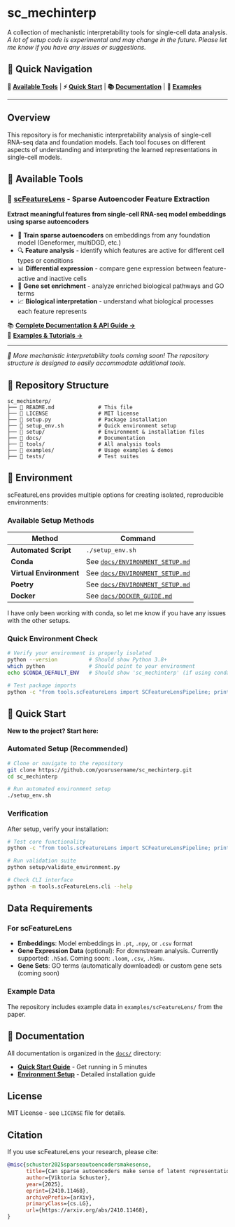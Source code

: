 # sc_mechinterp

A collection of mechanistic interpretability tools for single-cell data analysis. *A lot of setup code is experimental and may change in the future. Please let me know if you have any issues or suggestions.*

## 🚀 Quick Navigation

**🔬 [Available Tools](#-available-tools)** | **⚡ [Quick Start](#-quick-start)** | **📚 [Documentation](docs/)** | **🎯 [Examples](examples/)**

---

## Overview

This repository is for mechanistic interpretability analysis of single-cell RNA-seq data and foundation models. Each tool focuses on different aspects of understanding and interpreting the learned representations in single-cell models.

## 🔬 Available Tools

### 🧬 [scFeatureLens](tools/scFeatureLens/) - Sparse Autoencoder Feature Extraction

**Extract meaningful features from single-cell RNA-seq model embeddings using sparse autoencoders**

- 🧠 **Train sparse autoencoders** on embeddings from any foundation model (Geneformer, multiDGD, etc.)
- 🔍 **Feature analysis** - identify which features are active for different cell types or conditions  
- 📊 **Differential expression** - compare gene expression between feature-active and inactive cells
- 🧬 **Gene set enrichment** - analyze enriched biological pathways and GO terms
- 📈 **Biological interpretation** - understand what biological processes each feature represents

📚 **[Complete Documentation & API Guide →](tools/scFeatureLens/README.md)**  
🎯 **[Examples & Tutorials →](examples/scFeatureLens/)**

---

*🚀 More mechanistic interpretability tools coming soon! The repository structure is designed to easily accommodate additional tools.*

## 📁 Repository Structure

```
sc_mechinterp/
├── 📄 README.md              # This file
├── 📄 LICENSE                # MIT license
├── 📄 setup.py               # Package installation
├── 📄 setup_env.sh           # Quick environment setup
├── 📁 setup/                 # Environment & installation files
├── 📁 docs/                  # Documentation
├── 📁 tools/                 # All analysis tools
├── 📁 examples/              # Usage examples & demos
├── 📁 tests/                 # Test suites  
```

## 🔬 Environment

scFeatureLens provides multiple options for creating isolated, reproducible environments:

### Available Setup Methods

| Method | Command |
|--------|----------|
| **Automated Script** | `./setup_env.sh` |
| **Conda** | See [`docs/ENVIRONMENT_SETUP.md`](docs/ENVIRONMENT_SETUP.md) |
| **Virtual Environment** | See [`docs/ENVIRONMENT_SETUP.md`](docs/ENVIRONMENT_SETUP.md) |
| **Poetry** | See [`docs/ENVIRONMENT_SETUP.md`](docs/ENVIRONMENT_SETUP.md) |
| **Docker** | See [`docs/DOCKER_GUIDE.md`](docs/DOCKER_GUIDE.md) |

I have only been working with conda, so let me know if you have any issues with the other setups.

### Quick Environment Check

```bash
# Verify your environment is properly isolated
python --version          # Should show Python 3.8+
which python              # Should point to your environment
echo $CONDA_DEFAULT_ENV   # Should show 'sc_mechinterp' (if using conda)

# Test package imports
python -c "from tools.scFeatureLens import SCFeatureLensPipeline; print('✓ Isolated environment ready')"
```

## 🚀 Quick Start

**New to the project? Start here:**

### Automated Setup (Recommended)

```bash
# Clone or navigate to the repository
git clone https://github.com/yourusername/sc_mechinterp.git
cd sc_mechinterp

# Run automated environment setup
./setup_env.sh
```

### Verification

After setup, verify your installation:

```bash
# Test core functionality
python -c "from tools.scFeatureLens import SCFeatureLensPipeline; print('✓ Installation successful')"

# Run validation suite
python setup/validate_environment.py

# Check CLI interface
python -m tools.scFeatureLens.cli --help
```

## Data Requirements

### For scFeatureLens

- **Embeddings**: Model embeddings in `.pt`, `.npy`, or `.csv` format
- **Gene Expression Data** (optional): For downstream analysis. Currently supported: `.h5ad`. Coming soon: `.loom`, `.csv`, `.h5mu`.
- **Gene Sets**: GO terms (automatically downloaded) or custom gene sets (coming soon)

### Example Data

The repository includes example data in `examples/scFeatureLens/` from the paper.

## 📖 Documentation

All documentation is organized in the [`docs/`](docs/) directory:

- **[Quick Start Guide](docs/QUICKSTART.md)** - Get running in 5 minutes
- **[Environment Setup](docs/ENVIRONMENT_SETUP.md)** - Detailed installation guide  

## License

MIT License - see `LICENSE` file for details.

## Citation

If you use scFeatureLens your research, please cite:

```bibtex
@misc{schuster2025sparseautoencodersmakesense,
      title={Can sparse autoencoders make sense of latent representations?}, 
      author={Viktoria Schuster},
      year={2025},
      eprint={2410.11468},
      archivePrefix={arXiv},
      primaryClass={cs.LG},
      url={https://arxiv.org/abs/2410.11468}, 
}
```